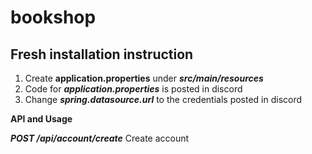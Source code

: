 # bookshop
Fresh installation instruction
--------------------------------
1. Create **application.properties** under ***src/main/resources***
2. Code for ***application.properties*** is posted in discord
3. Change ***spring.datasource.url*** to the credentials posted in discord

**API and Usage**

***POST /api/account/create***
Create account

